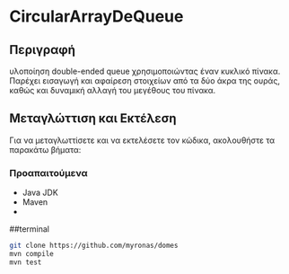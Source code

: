 # CircularArrayDeQueue

## Περιγραφή

 υλοποίηση double-ended queue χρησιμοποιώντας έναν κυκλικό πίνακα. Παρέχει  εισαγωγή και αφαίρεση στοιχείων από τα δύο άκρα της ουράς, καθώς και  δυναμική αλλαγή του μεγέθους του πίνακα.

## Μεταγλώττιση και Εκτέλεση

Για να μεταγλωττίσετε και να εκτελέσετε τον κώδικα, ακολουθήστε τα παρακάτω βήματα:

### Προαπαιτούμενα

- Java JDK
- Maven
- 
##terminal

```bash
git clone https://github.com/myronas/domes
mvn compile
mvn test
